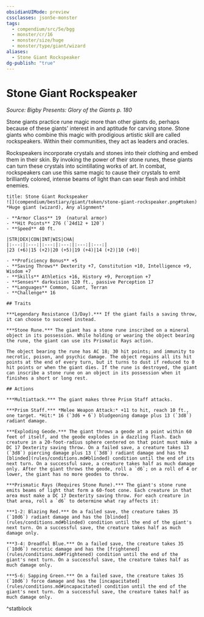 ```yaml
---
obsidianUIMode: preview
cssclasses: json5e-monster
tags:
  - compendium/src/5e/bgg
  - monster/cr/16
  - monster/size/huge
  - monster/type/giant/wizard
aliases:
  - Stone Giant Rockspeaker
dg-publish: "true"
---
```

# Stone Giant Rockspeaker
*Source: Bigby Presents: Glory of the Giants p. 180*  

Stone giants practice rune magic more than other giants do, perhaps because of these giants' interest in and aptitude for carving stone. Stone giants who combine this magic with prodigious artistic skill are called rockspeakers. Within their communities, they act as leaders and oracles.

Rockspeakers incorporate crystals and stones into their clothing and embed them in their skin. By invoking the power of their stone runes, these giants can turn these crystals into scintillating works of art. In combat, rockspeakers can use this same magic to cause their crystals to emit brilliantly colored, intense beams of light than can sear flesh and inhibit enemies.

```ad-statblock
title: Stone Giant Rockspeaker
![](compendium/bestiary/giant/token/stone-giant-rockspeaker.png#token)
*Huge giant (wizard), Any alignment*

- **Armor Class** 19  (natural armor)
- **Hit Points** 276 (`24d12 + 120`)
- **Speed** 40 ft.

|STR|DEX|CON|INT|WIS|CHA|
|:---:|:---:|:---:|:---:|:---:|:---:|
|23 (+6)|15 (+2)|20 (+5)|19 (+4)|14 (+2)|10 (+0)|

- **Proficiency Bonus** +5
- **Saving Throws** Dexterity +7, Constitution +10, Intelligence +9, Wisdom +7
- **Skills** Athletics +16, History +9, Perception +7
- **Senses** darkvision 120 ft., passive Perception 17
- **Languages** Common, Giant, Terran
- **Challenge** 16

## Traits

***Legendary Resistance (3/Day).*** If the giant fails a saving throw, it can choose to succeed instead.

***Stone Rune.*** The giant has a stone rune inscribed on a mineral object in its possession. While holding or wearing the object bearing the rune, the giant can use its Prismatic Rays action.

The object bearing the rune has AC 18; 30 hit points; and immunity to necrotic, poison, and psychic damage. The object regains all its hit points at the end of every turn, but it turns to dust if reduced to 0 hit points or when the giant dies. If the rune is destroyed, the giant can inscribe a stone rune on an object in its possession when it finishes a short or long rest.

## Actions

***Multiattack.*** The giant makes three Prism Staff attacks.

***Prism Staff.*** *Melee Weapon Attack:* +11 to hit, reach 10 ft., one target. *Hit:* 16 (`3d6 + 6`) bludgeoning damage plus 13 (`3d8`) radiant damage.

***Exploding Geode.*** The giant throws a geode at a point within 60 feet of itself, and the geode explodes in a dazzling flash. Each creature in a 20-foot-radius sphere centered on that point must make a DC 17 Dexterity saving throw. On a failed save, a creature takes 13 (`3d8`) piercing damage plus 13 (`3d8`) radiant damage and has the [blinded](rules/conditions.md#blinded) condition until the end of its next turn. On a successful save, a creature takes half as much damage only. After the giant throws the geode, roll a `d6`; on a roll of 4 or lower, the giant has no more geodes to throw.

***Prismatic Rays (Requires Stone Rune).*** The giant's stone rune emits beams of light that form a 60-foot cone. Each creature in that area must make a DC 17 Dexterity saving throw. For each creature in that area, roll a `d6` to determine what ray affects it:

***1-2: Blazing Red.*** On a failed save, the creature takes 35 (`10d6`) radiant damage and has the [blinded](rules/conditions.md#blinded) condition until the end of the giant's next turn. On a successful save, the creature takes half as much damage only.

***3-4: Dreadful Blue.*** On a failed save, the creature takes 35 (`10d6`) necrotic damage and has the [frightened](rules/conditions.md#frightened) condition until the end of the giant's next turn. On a successful save, the creature takes half as much damage only.

***5-6: Sapping Green.*** On a failed save, the creature takes 35 (`10d6`) force damage and has the [incapacitated](rules/conditions.md#incapacitated) condition until the end of the giant's next turn. On a successful save, the creature takes half as much damage only.
```
^statblock
